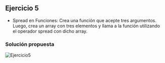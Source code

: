 ## Ejercicio 5

* Spread en Funciones: Crea una función que acepte tres argumentos. Luego, crea un array con tres elementos y llama a la función utilizando el operador spread con dicho array.

### Solución propuesta

![Ejercicio5](https://github.com/Luiso-o/Ejercicio-S2.1-Javascript-I/assets/128043647/6a3ccb66-4c4e-4146-a97f-5ddbbc36ff55)
